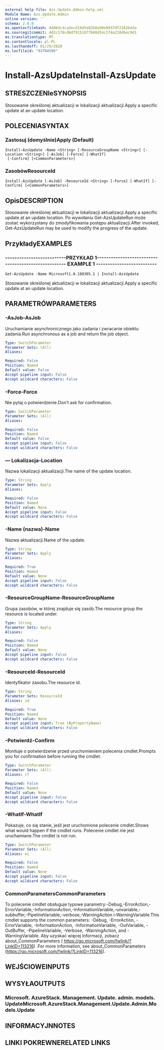 ```yaml
---
external help file: Azs.Update.Admin-help.xml
Module Name: Azs.Update.Admin
online version: ''
schema: 2.0.0
ms.openlocfilehash: 4406dc4cadecd1945e82b8a90e9937df2183b4da
ms.sourcegitcommit: 4d2c178cd6df9151877b08d54c1f4a228dbec9d1
ms.translationtype: MT
ms.contentlocale: pl-PL
ms.lasthandoff: 01/29/2020
ms.locfileid: "93704596"
---
```

# <span data-ttu-id="e27ae-101">Install-AzsUpdate</span><span class="sxs-lookup"><span data-stu-id="e27ae-101">Install-AzsUpdate</span></span>

## <span data-ttu-id="e27ae-102">STRESZCZENIe</span><span class="sxs-lookup"><span data-stu-id="e27ae-102">SYNOPSIS</span></span>
<span data-ttu-id="e27ae-103">Stosowanie określonej aktualizacji w lokalizacji aktualizacji.</span><span class="sxs-lookup"><span data-stu-id="e27ae-103">Apply a specific update at an update location.</span></span>

## <span data-ttu-id="e27ae-104">POLECENIA</span><span class="sxs-lookup"><span data-stu-id="e27ae-104">SYNTAX</span></span>

### <span data-ttu-id="e27ae-105">Zastosuj (domyślnie)</span><span class="sxs-lookup"><span data-stu-id="e27ae-105">Apply (Default)</span></span>
```
Install-AzsUpdate -Name <String> [-ResourceGroupName <String>] [-Location <String>] [-AsJob] [-Force] [-WhatIf]
 [-Confirm] [<CommonParameters>]
```

### <span data-ttu-id="e27ae-106">Zasobów</span><span class="sxs-lookup"><span data-stu-id="e27ae-106">ResourceId</span></span>
```
Install-AzsUpdate [-AsJob] -ResourceId <String> [-Force] [-WhatIf] [-Confirm] [<CommonParameters>]
```

## <span data-ttu-id="e27ae-107">Opis</span><span class="sxs-lookup"><span data-stu-id="e27ae-107">DESCRIPTION</span></span>
<span data-ttu-id="e27ae-108">Stosowanie określonej aktualizacji w lokalizacji aktualizacji.</span><span class="sxs-lookup"><span data-stu-id="e27ae-108">Apply a specific update at an update location.</span></span> <span data-ttu-id="e27ae-109">Po wywołaniu Get-AzsUpdateRun może zostać wykorzystany do zmodyfikowania postępu aktualizacji.</span><span class="sxs-lookup"><span data-stu-id="e27ae-109">After invoked, Get-AzsUpdateRun may be used to modify the progress of the update.</span></span>

## <span data-ttu-id="e27ae-110">Przykłady</span><span class="sxs-lookup"><span data-stu-id="e27ae-110">EXAMPLES</span></span>

### <span data-ttu-id="e27ae-111">--------------------------PRZYKŁAD 1--------------------------</span><span class="sxs-lookup"><span data-stu-id="e27ae-111">-------------------------- EXAMPLE 1 --------------------------</span></span>
```
Get-AzsUpdate -Name Microsoft1.0.180305.1 | Install-AzsUpdate
```

<span data-ttu-id="e27ae-112">Stosowanie określonej aktualizacji w lokalizacji aktualizacji.</span><span class="sxs-lookup"><span data-stu-id="e27ae-112">Apply a specific update at an update location.</span></span>

## <span data-ttu-id="e27ae-113">PARAMETRÓW</span><span class="sxs-lookup"><span data-stu-id="e27ae-113">PARAMETERS</span></span>

### <span data-ttu-id="e27ae-114">-AsJob</span><span class="sxs-lookup"><span data-stu-id="e27ae-114">-AsJob</span></span>
<span data-ttu-id="e27ae-115">Uruchamianie asynchronicznego jako zadania i zwracanie obiektu zadania.</span><span class="sxs-lookup"><span data-stu-id="e27ae-115">Run asynchronous as a job and return the job object.</span></span>

```yaml
Type: SwitchParameter
Parameter Sets: (All)
Aliases: 

Required: False
Position: Named
Default value: False
Accept pipeline input: False
Accept wildcard characters: False
```

### <span data-ttu-id="e27ae-116">-Force</span><span class="sxs-lookup"><span data-stu-id="e27ae-116">-Force</span></span>
<span data-ttu-id="e27ae-117">Nie pytaj o potwierdzenie.</span><span class="sxs-lookup"><span data-stu-id="e27ae-117">Don't ask for confirmation.</span></span>

```yaml
Type: SwitchParameter
Parameter Sets: (All)
Aliases: 

Required: False
Position: Named
Default value: False
Accept pipeline input: False
Accept wildcard characters: False
```

### <span data-ttu-id="e27ae-118">— Lokalizacja</span><span class="sxs-lookup"><span data-stu-id="e27ae-118">-Location</span></span>
<span data-ttu-id="e27ae-119">Nazwa lokalizacji aktualizacji.</span><span class="sxs-lookup"><span data-stu-id="e27ae-119">The name of the update location.</span></span>

```yaml
Type: String
Parameter Sets: Apply
Aliases: 

Required: False
Position: Named
Default value: None
Accept pipeline input: False
Accept wildcard characters: False
```

### <span data-ttu-id="e27ae-120">-Name (nazwa)</span><span class="sxs-lookup"><span data-stu-id="e27ae-120">-Name</span></span>
<span data-ttu-id="e27ae-121">Nazwa aktualizacji.</span><span class="sxs-lookup"><span data-stu-id="e27ae-121">Name of the update.</span></span>

```yaml
Type: String
Parameter Sets: Apply
Aliases: 

Required: True
Position: Named
Default value: None
Accept pipeline input: False
Accept wildcard characters: False
```

### <span data-ttu-id="e27ae-122">-ResourceGroupName</span><span class="sxs-lookup"><span data-stu-id="e27ae-122">-ResourceGroupName</span></span>
<span data-ttu-id="e27ae-123">Grupa zasobów, w której znajduje się zasób.</span><span class="sxs-lookup"><span data-stu-id="e27ae-123">The resource group the resource is located under.</span></span>

```yaml
Type: String
Parameter Sets: Apply
Aliases: 

Required: False
Position: Named
Default value: None
Accept pipeline input: False
Accept wildcard characters: False
```

### <span data-ttu-id="e27ae-124">-ResourceId</span><span class="sxs-lookup"><span data-stu-id="e27ae-124">-ResourceId</span></span>
<span data-ttu-id="e27ae-125">Identyfikator zasobu.</span><span class="sxs-lookup"><span data-stu-id="e27ae-125">The resource id.</span></span>

```yaml
Type: String
Parameter Sets: ResourceId
Aliases: id

Required: True
Position: Named
Default value: None
Accept pipeline input: True (ByPropertyName)
Accept wildcard characters: False
```

### <span data-ttu-id="e27ae-126">-Potwierdź</span><span class="sxs-lookup"><span data-stu-id="e27ae-126">-Confirm</span></span>
<span data-ttu-id="e27ae-127">Monituje o potwierdzenie przed uruchomieniem polecenia cmdlet.</span><span class="sxs-lookup"><span data-stu-id="e27ae-127">Prompts you for confirmation before running the cmdlet.</span></span>

```yaml
Type: SwitchParameter
Parameter Sets: (All)
Aliases: cf

Required: False
Position: Named
Default value: None
Accept pipeline input: False
Accept wildcard characters: False
```

### <span data-ttu-id="e27ae-128">-WhatIf</span><span class="sxs-lookup"><span data-stu-id="e27ae-128">-WhatIf</span></span>
<span data-ttu-id="e27ae-129">Pokazuje, co się stanie, jeśli jest uruchomione polecenie cmdlet.</span><span class="sxs-lookup"><span data-stu-id="e27ae-129">Shows what would happen if the cmdlet runs.</span></span>
<span data-ttu-id="e27ae-130">Polecenie cmdlet nie jest uruchamiane.</span><span class="sxs-lookup"><span data-stu-id="e27ae-130">The cmdlet is not run.</span></span>

```yaml
Type: SwitchParameter
Parameter Sets: (All)
Aliases: wi

Required: False
Position: Named
Default value: None
Accept pipeline input: False
Accept wildcard characters: False
```

### <span data-ttu-id="e27ae-131">CommonParameters</span><span class="sxs-lookup"><span data-stu-id="e27ae-131">CommonParameters</span></span>
<span data-ttu-id="e27ae-132">To polecenie cmdlet obsługuje typowe parametry:-Debug,-ErrorAction,-ErrorVariable,-InformationAction,-InformationVariable,-unvariable,-subbuffer,-PipelineVariable,-verbose,-WarningAction i-WarningVariable.</span><span class="sxs-lookup"><span data-stu-id="e27ae-132">This cmdlet supports the common parameters: -Debug, -ErrorAction, -ErrorVariable, -InformationAction, -InformationVariable, -OutVariable, -OutBuffer, -PipelineVariable, -Verbose, -WarningAction, and -WarningVariable.</span></span> <span data-ttu-id="e27ae-133">Aby uzyskać więcej informacji, zobacz about_CommonParameters ( https://go.microsoft.com/fwlink/?LinkID=113216) .</span><span class="sxs-lookup"><span data-stu-id="e27ae-133">For more information, see about_CommonParameters (https://go.microsoft.com/fwlink/?LinkID=113216).</span></span>

## <span data-ttu-id="e27ae-134">WEJŚCIOWE</span><span class="sxs-lookup"><span data-stu-id="e27ae-134">INPUTS</span></span>

## <span data-ttu-id="e27ae-135">WYSYŁA</span><span class="sxs-lookup"><span data-stu-id="e27ae-135">OUTPUTS</span></span>

### <span data-ttu-id="e27ae-136">Microsoft. AzureStack. Management. Update. admin. models. Update</span><span class="sxs-lookup"><span data-stu-id="e27ae-136">Microsoft.AzureStack.Management.Update.Admin.Models.Update</span></span>

## <span data-ttu-id="e27ae-137">INFORMACYJN</span><span class="sxs-lookup"><span data-stu-id="e27ae-137">NOTES</span></span>

## <span data-ttu-id="e27ae-138">LINKI POKREWNE</span><span class="sxs-lookup"><span data-stu-id="e27ae-138">RELATED LINKS</span></span>

